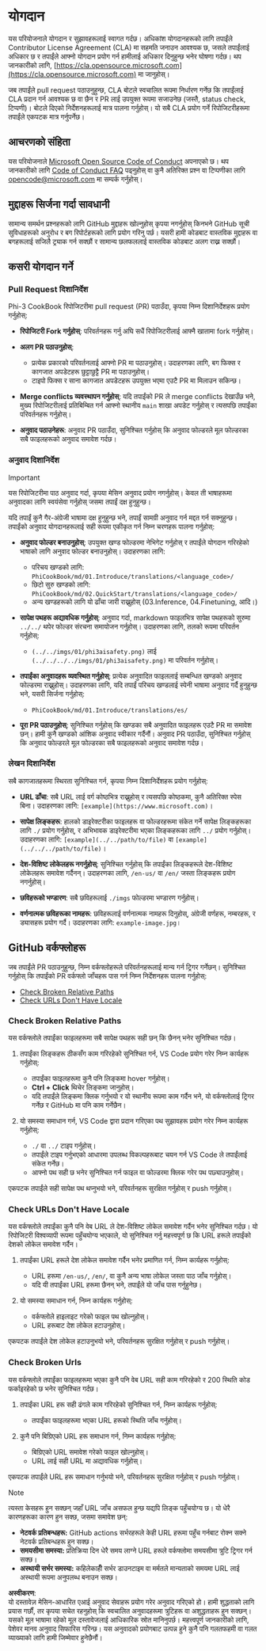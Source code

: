# योगदान

यस परियोजनाले योगदान र सुझावहरूलाई स्वागत गर्दछ। अधिकांश योगदानहरूको लागि तपाईंले Contributor License Agreement (CLA) मा सहमति जनाउन आवश्यक छ, जसले तपाईंलाई अधिकार छ र तपाईंले आफ्नो योगदान प्रयोग गर्न हामीलाई अधिकार दिनुहुन्छ भनेर घोषणा गर्दछ। थप जानकारीको लागि, [https://cla.opensource.microsoft.com](https://cla.opensource.microsoft.com) मा जानुहोस्।

जब तपाईंले pull request पठाउनुहुन्छ, CLA बोटले स्वचालित रूपमा निर्धारण गर्नेछ कि तपाईंलाई CLA प्रदान गर्न आवश्यक छ वा छैन र PR लाई उपयुक्त रूपमा सजाउनेछ (जस्तै, status check, टिप्पणी)। बोटले दिएको निर्देशनहरूलाई मात्र पालना गर्नुहोस्। यो सबै CLA प्रयोग गर्ने रिपोजिटरीहरूमा तपाईंले एकपटक मात्र गर्नुपर्नेछ।

## आचरणको संहिता

यस परियोजनाले [Microsoft Open Source Code of Conduct](https://opensource.microsoft.com/codeofconduct/) अपनाएको छ। थप जानकारीको लागि [Code of Conduct FAQ](https://opensource.microsoft.com/codeofconduct/faq/) पढ्नुहोस् वा कुनै अतिरिक्त प्रश्न वा टिप्पणीका लागि [opencode@microsoft.com](mailto:opencode@microsoft.com) मा सम्पर्क गर्नुहोस्।

## मुद्दाहरू सिर्जना गर्दा सावधानी

सामान्य समर्थन प्रश्नहरूको लागि GitHub मुद्दाहरू खोल्नुहोस् कृपया नगर्नुहोस् किनभने GitHub सूची सुविधाहरूको अनुरोध र बग रिपोर्टहरूको लागि प्रयोग गरिनु पर्छ। यसरी हामी कोडबाट वास्तविक मुद्दाहरू वा बगहरूलाई सजिलै ट्र्याक गर्न सक्छौं र सामान्य छलफललाई वास्तविक कोडबाट अलग राख्न सक्छौं।

## कसरी योगदान गर्ने

### Pull Request दिशानिर्देश

Phi-3 CookBook रिपोजिटरीमा pull request (PR) पठाउँदा, कृपया निम्न दिशानिर्देशहरू प्रयोग गर्नुहोस्:

- **रिपोजिटरी Fork गर्नुहोस्**: परिवर्तनहरू गर्नु अघि सधैं रिपोजिटरीलाई आफ्नै खातामा fork गर्नुहोस्।

- **अलग PR पठाउनुहोस्**:
  - प्रत्येक प्रकारको परिवर्तनलाई आफ्नो PR मा पठाउनुहोस्। उदाहरणका लागि, बग फिक्स र कागजात अपडेटहरू छुट्टाछुट्टै PR मा पठाउनुहोस्।
  - टाइपो फिक्स र साना कागजात अपडेटहरू उपयुक्त भएमा एउटै PR मा मिलाउन सकिन्छ।

- **Merge conflicts व्यवस्थापन गर्नुहोस्**: यदि तपाईंको PR ले merge conflicts देखाउँछ भने, मुख्य रिपोजिटरीलाई प्रतिबिम्बित गर्न आफ्नो स्थानीय `main` शाखा अपडेट गर्नुहोस् र त्यसपछि तपाईंका परिवर्तनहरू गर्नुहोस्।

- **अनुवाद पठाउनेहरू**: अनुवाद PR पठाउँदा, सुनिश्चित गर्नुहोस् कि अनुवाद फोल्डरले मूल फोल्डरका सबै फाइलहरूको अनुवाद समावेश गर्दछ।

### अनुवाद दिशानिर्देश

> [!IMPORTANT]
>
> यस रिपोजिटरीमा पाठ अनुवाद गर्दा, कृपया मेसिन अनुवाद प्रयोग नगर्नुहोस्। केवल ती भाषाहरूमा अनुवादका लागि स्वयंसेवा गर्नुहोस् जसमा तपाईं दक्ष हुनुहुन्छ।

यदि तपाईं कुनै गैर-अंग्रेजी भाषामा दक्ष हुनुहुन्छ भने, तपाईं सामग्री अनुवाद गर्न मद्दत गर्न सक्नुहुन्छ। तपाईंको अनुवाद योगदानहरूलाई सही रूपमा एकीकृत गर्न निम्न चरणहरू पालना गर्नुहोस्:

- **अनुवाद फोल्डर बनाउनुहोस्**: उपयुक्त खण्ड फोल्डरमा नेभिगेट गर्नुहोस् र तपाईंले योगदान गरिरहेको भाषाको लागि अनुवाद फोल्डर बनाउनुहोस्। उदाहरणका लागि:
  - परिचय खण्डको लागि: `PhiCookBook/md/01.Introduce/translations/<language_code>/`
  - छिटो सुरु खण्डको लागि: `PhiCookBook/md/02.QuickStart/translations/<language_code>/`
  - अन्य खण्डहरूको लागि यो ढाँचा जारी राख्नुहोस् (03.Inference, 04.Finetuning, आदि।)

- **सापेक्ष पथहरू अद्यावधिक गर्नुहोस्**: अनुवाद गर्दा, markdown फाइलभित्र सापेक्ष पथहरूको सुरुमा `../../` थपेर फोल्डर संरचना समायोजन गर्नुहोस्। उदाहरणका लागि, तलको रूपमा परिवर्तन गर्नुहोस्:
  - `(../../imgs/01/phi3aisafety.png)` लाई `(../../../../imgs/01/phi3aisafety.png)` मा परिवर्तन गर्नुहोस्।

- **तपाईंका अनुवादहरू व्यवस्थित गर्नुहोस्**: प्रत्येक अनुवादित फाइललाई सम्बन्धित खण्डको अनुवाद फोल्डरमा राख्नुहोस्। उदाहरणका लागि, यदि तपाईं परिचय खण्डलाई स्पेनी भाषामा अनुवाद गर्दै हुनुहुन्छ भने, यसरी सिर्जना गर्नुहोस्:
  - `PhiCookBook/md/01.Introduce/translations/es/`

- **पूरा PR पठाउनुहोस्**: सुनिश्चित गर्नुहोस् कि खण्डका सबै अनुवादित फाइलहरू एउटै PR मा समावेश छन्। हामी कुनै खण्डको आंशिक अनुवाद स्वीकार गर्दैनौं। अनुवाद PR पठाउँदा, सुनिश्चित गर्नुहोस् कि अनुवाद फोल्डरले मूल फोल्डरका सबै फाइलहरूको अनुवाद समावेश गर्दछ।

### लेखन दिशानिर्देश

सबै कागजातहरूमा स्थिरता सुनिश्चित गर्न, कृपया निम्न दिशानिर्देशहरू प्रयोग गर्नुहोस्:

- **URL ढाँचा**: सबै URL लाई वर्ग कोष्ठभित्र राख्नुहोस् र त्यसपछि कोष्ठकमा, कुनै अतिरिक्त स्पेस बिना। उदाहरणका लागि: `[example](https://www.microsoft.com)`।

- **सापेक्ष लिङ्कहरू**: हालको डाइरेक्टरीका फाइलहरू वा फोल्डरहरूमा संकेत गर्ने सापेक्ष लिङ्कहरूका लागि `./` प्रयोग गर्नुहोस्, र अभिभावक डाइरेक्टरीमा भएका लिङ्कहरूका लागि `../` प्रयोग गर्नुहोस्। उदाहरणका लागि: `[example](../../path/to/file)` वा `[example](../../../path/to/file)`।

- **देश-विशिष्ट लोकेलहरू नगर्नुहोस्**: सुनिश्चित गर्नुहोस् कि तपाईंका लिङ्कहरूले देश-विशिष्ट लोकेलहरू समावेश गर्दैनन्। उदाहरणका लागि, `/en-us/` वा `/en/` जस्ता लिङ्कहरू प्रयोग नगर्नुहोस्।

- **छविहरूको भण्डारण**: सबै छविहरूलाई `./imgs` फोल्डरमा भण्डारण गर्नुहोस्।

- **वर्णनात्मक छविहरूका नामहरू**: छविहरूलाई वर्णनात्मक नामहरू दिनुहोस्, अंग्रेजी वर्णहरू, नम्बरहरू, र ड्यासहरू प्रयोग गर्दै। उदाहरणका लागि: `example-image.jpg`।

## GitHub वर्कफ्लोहरू

जब तपाईंले PR पठाउनुहुन्छ, निम्न वर्कफ्लोहरूले परिवर्तनहरूलाई मान्य गर्न ट्रिगर गर्नेछन्। सुनिश्चित गर्नुहोस् कि तपाईंको PR वर्कफ्लो जाँचहरू पास गर्न निम्न निर्देशनहरू पालना गर्नुहोस्:

- [Check Broken Relative Paths](../..)
- [Check URLs Don't Have Locale](../..)

### Check Broken Relative Paths

यस वर्कफ्लोले तपाईंका फाइलहरूमा सबै सापेक्ष पथहरू सही छन् कि छैनन् भनेर सुनिश्चित गर्दछ।

1. तपाईंका लिङ्कहरू ठीकसँग काम गरिरहेको सुनिश्चित गर्न, VS Code प्रयोग गरेर निम्न कार्यहरू गर्नुहोस्:
    - तपाईंका फाइलहरूमा कुनै पनि लिङ्कमा hover गर्नुहोस्।
    - **Ctrl + Click** थिचेर लिङ्कमा जानुहोस्।
    - यदि तपाईंले लिङ्कमा क्लिक गर्नुभयो र यो स्थानीय रूपमा काम गर्दैन भने, यो वर्कफ्लोलाई ट्रिगर गर्नेछ र GitHub मा पनि काम गर्नेछैन।

1. यो समस्या समाधान गर्न, VS Code द्वारा प्रदान गरिएका पथ सुझावहरू प्रयोग गरेर निम्न कार्यहरू गर्नुहोस्:
    - `./` वा `../` टाइप गर्नुहोस्।
    - तपाईंले टाइप गर्नुभएको आधारमा उपलब्ध विकल्पहरूबाट चयन गर्न VS Code ले तपाईंलाई संकेत गर्नेछ।
    - आफ्नो पथ सही छ भनेर सुनिश्चित गर्न फाइल वा फोल्डरमा क्लिक गरेर पथ पछ्याउनुहोस्।

एकपटक तपाईंले सही सापेक्ष पथ थप्नुभयो भने, परिवर्तनहरू सुरक्षित गर्नुहोस् र push गर्नुहोस्।

### Check URLs Don't Have Locale

यस वर्कफ्लोले तपाईंका कुनै पनि वेब URL ले देश-विशिष्ट लोकेल समावेश गर्दैन भनेर सुनिश्चित गर्दछ। यो रिपोजिटरी विश्वव्यापी रूपमा पहुँचयोग्य भएकाले, यो सुनिश्चित गर्नु महत्त्वपूर्ण छ कि URL हरूले तपाईंको देशको लोकेल समावेश गर्दैन।

1. तपाईंका URL हरूले देश लोकेल समावेश गर्दैन भनेर प्रमाणित गर्न, निम्न कार्यहरू गर्नुहोस्:

    - URL हरूमा `/en-us/`, `/en/`, वा कुनै अन्य भाषा लोकेल जस्ता पाठ जाँच गर्नुहोस्।
    - यदि यी तपाईंका URL हरूमा छैनन् भने, तपाईंले यो जाँच पास गर्नुहुनेछ।

1. यो समस्या समाधान गर्न, निम्न कार्यहरू गर्नुहोस्:
    - वर्कफ्लोले हाइलाइट गरेको फाइल पथ खोल्नुहोस्।
    - URL हरूबाट देश लोकेल हटाउनुहोस्।

एकपटक तपाईंले देश लोकेल हटाउनुभयो भने, परिवर्तनहरू सुरक्षित गर्नुहोस् र push गर्नुहोस्।

### Check Broken Urls

यस वर्कफ्लोले तपाईंका फाइलहरूमा भएका कुनै पनि वेब URL सही काम गरिरहेको र 200 स्थिति कोड फर्काइरहेको छ भनेर सुनिश्चित गर्दछ।

1. तपाईंका URL हरू सही ढंगले काम गरिरहेको सुनिश्चित गर्न, निम्न कार्यहरू गर्नुहोस्:
    - तपाईंका फाइलहरूमा भएका URL हरूको स्थिति जाँच गर्नुहोस्।

2. कुनै पनि बिग्रिएको URL हरू समाधान गर्न, निम्न कार्यहरू गर्नुहोस्:
    - बिग्रिएको URL समावेश गरेको फाइल खोल्नुहोस्।
    - URL लाई सही URL मा अद्यावधिक गर्नुहोस्।

एकपटक तपाईंले URL हरू समाधान गर्नुभयो भने, परिवर्तनहरू सुरक्षित गर्नुहोस् र push गर्नुहोस्।

> [!NOTE]
>
> त्यस्ता केसहरू हुन सक्छन् जहाँ URL जाँच असफल हुन्छ यद्यपि लिङ्क पहुँचयोग्य छ। यो धेरै कारणहरूका कारण हुन सक्छ, जसमा समावेश छन्:
>
> - **नेटवर्क प्रतिबन्धहरू:** GitHub actions सर्भरहरूले केही URL हरूमा पहुँच गर्नबाट रोक्न सक्ने नेटवर्क प्रतिबन्धहरू हुन सक्छ।
> - **समयसीमा समस्या:** प्रतिक्रिया दिन धेरै समय लाग्ने URL हरूले वर्कफ्लोमा समयसीमा त्रुटि ट्रिगर गर्न सक्छ।
> - **अस्थायी सर्भर समस्या:** कहिलेकाहीँ सर्भर डाउनटाइम वा मर्मतले मान्यताको समयमा URL लाई अस्थायी रूपमा अनुपलब्ध बनाउन सक्छ।

**अस्वीकरण**:  
यो दस्तावेज़ मेसिन-आधारित एआई अनुवाद सेवाहरू प्रयोग गरेर अनुवाद गरिएको हो। हामी शुद्धताको लागि प्रयास गर्छौं, तर कृपया सचेत रहनुहोस् कि स्वचालित अनुवादहरूमा त्रुटिहरू वा अशुद्धताहरू हुन सक्छन्। यसको मूल भाषामा रहेको मूल दस्तावेजलाई आधिकारिक स्रोत मानिनुपर्छ। महत्त्वपूर्ण जानकारीको लागि, पेशेवर मानव अनुवाद सिफारिस गरिन्छ। यस अनुवादको प्रयोगबाट उत्पन्न हुने कुनै पनि गलतफहमी वा गलत व्याख्याको लागि हामी जिम्मेवार हुनेछैनौं।